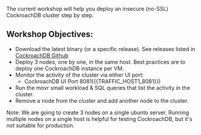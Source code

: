 The current workshop will help you deploy an insecure (no-SSL) CockroachDB cluster step by step. 

## Workshop Objectives:

- Download the latest binary (or a specific release). See releases listed in [CockroachDB Github](https://github.com/cockroachdb/cockroach/tags)
- Deploy 3 nodes, one by one, in the same host. Best practices are to deploy one CockroachDB instance per VM.
- Monitor the activity of the cluster via either UI port:
    - CockroachDB UI Port 8081({{TRAFFIC_HOST1_8081}})
- Run the movr small workload & SQL queries that list the activity in the cluster.
- Remove a node from the cluster and add another node to the cluster.

Note:  We are going to create 3 nodes on a single ubunto server. Running multiple nodes on a single host is helpful for testing CockroachDB, but it's not suitable for production.